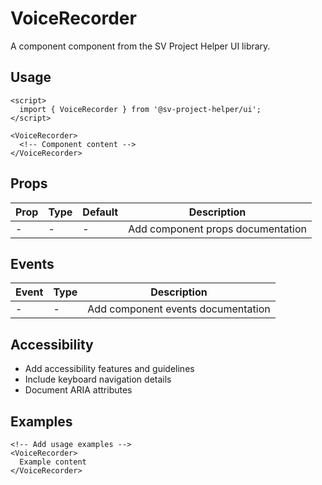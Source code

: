 # VoiceRecorder

A component component from the SV Project Helper UI library.

## Usage

```svelte
<script>
  import { VoiceRecorder } from '@sv-project-helper/ui';
</script>

<VoiceRecorder>
  <!-- Component content -->
</VoiceRecorder>
```

## Props

| Prop | Type | Default | Description |
|------|------|---------|-------------|
| - | - | - | Add component props documentation |

## Events

| Event | Type | Description |
|-------|------|-------------|
| - | - | Add component events documentation |

## Accessibility

- Add accessibility features and guidelines
- Include keyboard navigation details
- Document ARIA attributes

## Examples

```svelte
<!-- Add usage examples -->
<VoiceRecorder>
  Example content
</VoiceRecorder>
```